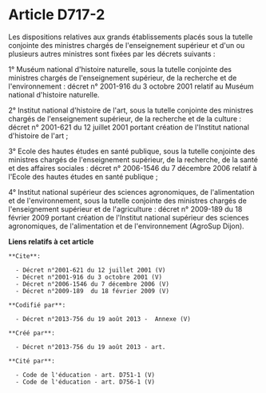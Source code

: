 # Article D717-2

Les dispositions relatives aux grands établissements placés sous la tutelle conjointe des ministres chargés de l'enseignement
supérieur et d'un ou plusieurs autres ministres sont fixées par les décrets suivants :

1° Muséum national d'histoire naturelle, sous la tutelle conjointe des ministres chargés de l'enseignement supérieur, de la
recherche et de l'environnement : décret n° 2001-916 du 3 octobre 2001 relatif au Muséum national d'histoire naturelle.

2° Institut national d'histoire de l'art, sous la tutelle conjointe des ministres chargés de l'enseignement supérieur, de la
recherche et de la culture : décret n° 2001-621 du 12 juillet 2001 portant création de l'Institut national d'histoire de
l'art ;

3° Ecole des hautes études en santé publique, sous la tutelle conjointe des ministres chargés de l'enseignement supérieur, de
la recherche, de la santé et des affaires sociales : décret n° 2006-1546 du 7 décembre 2006 relatif à l'Ecole des hautes
études en santé publique ;

4° Institut national supérieur des sciences agronomiques, de l'alimentation et de l'environnement, sous la tutelle conjointe
des ministres chargés de l'enseignement supérieur et de l'agriculture : décret n° 2009-189 du 18 février 2009 portant
création de l'Institut national supérieur des sciences agronomiques, de l'alimentation et de l'environnement (AgroSup Dijon).

**Liens relatifs à cet article**

	**Cite**:

	  - Décret n°2001-621 du 12 juillet 2001 (V)
	  - Décret n°2001-916 du 3 octobre 2001 (V)
	  - Décret n°2006-1546 du 7 décembre 2006 (V)
	  - Décret n°2009-189  du 18 février 2009 (V)

	**Codifié par**:

	  - Décret n°2013-756 du 19 août 2013 -  Annexe (V)

	**Créé par**:

	  - Décret n°2013-756 du 19 août 2013 - art.

	**Cité par**:

	  - Code de l'éducation - art. D751-1 (V)
	  - Code de l'éducation - art. D756-1 (V)
